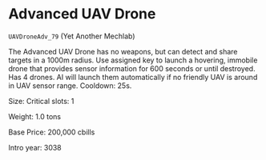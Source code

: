 # Advanced UAV Drone

`UAVDroneAdv_79` (Yet Another Mechlab)

The Advanced UAV Drone has no weapons, but can detect and share targets in a 1000m radius. Use assigned key to launch a hovering, immobile drone that provides sensor information for 600 seconds or until destroyed. Has 4 drones. AI will launch them automatically if no friendly UAV is around in UAV sensor range. Cooldown: 25s.

Size: Critical slots: 1

Weight: 1.0 tons

Base Price: 200,000 cbills

Intro year: 3038

